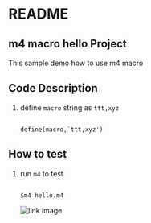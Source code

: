 # README

## m4 macro hello Project

This sample demo how to use m4 macro

## Code Description

1. define `macro` string as `ttt,xyz`

   ```text

   define(macro,`ttt,xyz')
   ```

## How to test

1. run `m4` to test

   ```text

   $m4 hello.m4
   ```

   ![link image](https://github.com/ivan0124/my-study/blob/master/m4_macro/image/m4_macro_20160511_1.png)

